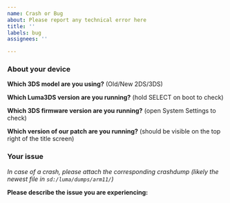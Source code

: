 ```yaml
---
name: Crash or Bug
about: Please report any technical error here
title: ''
labels: bug
assignees: ''

---
```


### About your device

**Which 3DS model are you using?** (Old/New 2DS/3DS)

**Which Luma3DS version are you running?** (hold SELECT on boot to check)

**Which 3DS firmware version are you running?** (open System Settings to check)

**Which version of our patch are you running?** (should be visible on the top right of the title screen)

### Your issue

_In case of a crash, please attach the corresponding crashdump (likely the newest file in `sd:/luma/dumps/arm11/`)_

**Please describe the issue you are experiencing:**
